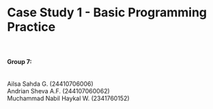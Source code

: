 <h1>Case Study 1 - Basic Programming Practice</h1><br>
<h4>Group 7:</h4><br>
Ailsa Sahda G. (24410706006)<br>
Andrian Sheva A.F. (244107060062)<br>
Muchammad Nabil Haykal W. (2341760152)